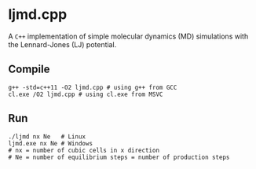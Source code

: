 # ljmd.cpp
A `C++` implementation of simple molecular dynamics (MD) simulations with the Lennard-Jones (LJ) potential. 

## Compile

```
g++ -std=c++11 -O2 ljmd.cpp # using g++ from GCC
cl.exe /O2 ljmd.cpp # using cl.exe from MSVC
```

## Run

```
./ljmd nx Ne   # Linux
ljmd.exe nx Ne # Windows
# nx = number of cubic cells in x direction
# Ne = number of equilibrium steps = number of production steps
```
